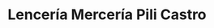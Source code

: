 ---
title: "Lencería Mercería Pili Castro"
url: /huesca/lenceria-merceria-pili-castro/
shop: ropa
---